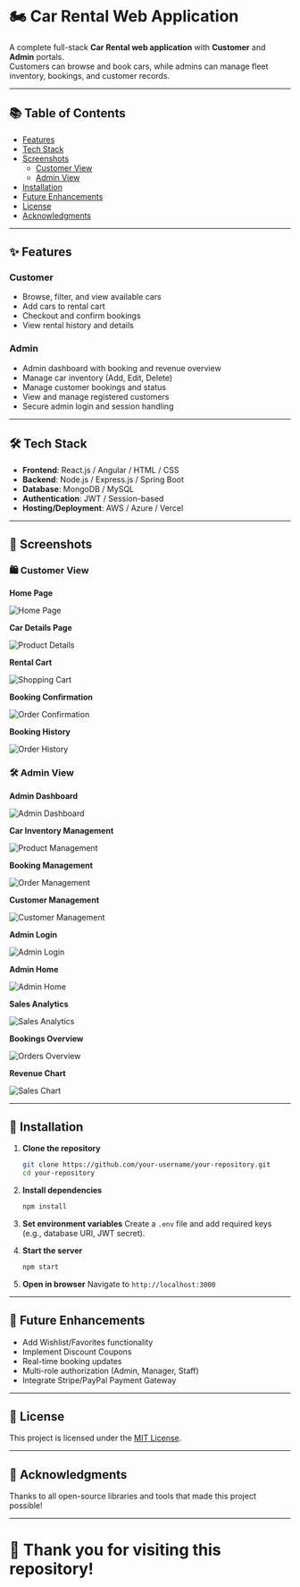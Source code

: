 # 🏍️ Car Rental Web Application

A complete full-stack **Car Rental web application** with **Customer** and **Admin** portals.  
Customers can browse and book cars, while admins can manage fleet inventory, bookings, and customer records.

---

## 📚 Table of Contents
- [Features](#features)
- [Tech Stack](#tech-stack)
- [Screenshots](#screenshots)
  - [Customer View](#customer-view)
  - [Admin View](#admin-view)
- [Installation](#installation)
- [Future Enhancements](#future-enhancements)
- [License](#license)
- [Acknowledgments](#acknowledgments)

---

## ✨ Features

### Customer
- Browse, filter, and view available cars
- Add cars to rental cart
- Checkout and confirm bookings
- View rental history and details

### Admin
- Admin dashboard with booking and revenue overview
- Manage car inventory (Add, Edit, Delete)
- Manage customer bookings and status
- View and manage registered customers
- Secure admin login and session handling

---

## 🛠️ Tech Stack
- **Frontend**: React.js / Angular / HTML / CSS
- **Backend**: Node.js / Express.js / Spring Boot
- **Database**: MongoDB / MySQL
- **Authentication**: JWT / Session-based
- **Hosting/Deployment**: AWS / Azure / Vercel

---

## 📸 Screenshots

### 🛍️ Customer View

**Home Page**

![Home Page](https://github.com/user-attachments/assets/7fa401dc-85af-424a-a280-c9c4fd1445f3)

**Car Details Page**

![Product Details](https://github.com/user-attachments/assets/7c4b5ed0-c0ad-4aec-885e-4a68bbbad675)

**Rental Cart**

![Shopping Cart](https://github.com/user-attachments/assets/57e0e789-1c97-4b1f-a570-f6817982fff1)

**Booking Confirmation**

![Order Confirmation](https://github.com/user-attachments/assets/35d6049f-7355-4ea9-8489-6bd02200125e)

**Booking History**

![Order History](https://github.com/user-attachments/assets/8a582f48-cad1-44d8-aad5-e514c159121c)

### 🛠️ Admin View

**Admin Dashboard**

![Admin Dashboard](https://github.com/user-attachments/assets/ac05f958-67a2-4709-a636-ea8fcfc3c688)

**Car Inventory Management**

![Product Management](https://github.com/user-attachments/assets/54782bd5-3d73-4234-9f27-6c37364e2cb4)

**Booking Management**

![Order Management](https://github.com/user-attachments/assets/e0baa54b-2ba6-4c89-aa39-3e73bec3e49c)

**Customer Management**

![Customer Management](https://github.com/user-attachments/assets/42cd53d0-1b00-472f-9603-8b722a558d9c)

**Admin Login**

![Admin Login](https://github.com/user-attachments/assets/039ac5e9-fb5e-4866-ac87-47545ed92f50)

**Admin Home**

![Admin Home](https://github.com/user-attachments/assets/50259d0d-7f68-4194-b5dc-ee69f5c79af3)

**Sales Analytics**

![Sales Analytics](https://github.com/user-attachments/assets/bcc86a3c-9068-49ed-bf7f-e98832551e03)

**Bookings Overview**

![Orders Overview](https://github.com/user-attachments/assets/d6c4fe37-dabf-4907-b02f-38767c2c4415)

**Revenue Chart**

![Sales Chart](https://github.com/user-attachments/assets/55190354-06c2-4c46-b75a-897ebaa4069f)

---

## 🧹 Installation

1. **Clone the repository**
   ```bash
   git clone https://github.com/your-username/your-repository.git
   cd your-repository
   ```

2. **Install dependencies**
   ```bash
   npm install
   ```

3. **Set environment variables**
   Create a `.env` file and add required keys (e.g., database URI, JWT secret).

4. **Start the server**
   ```bash
   npm start
   ```

5. **Open in browser**
   Navigate to `http://localhost:3000`

---

## 🚀 Future Enhancements
- Add Wishlist/Favorites functionality
- Implement Discount Coupons
- Real-time booking updates
- Multi-role authorization (Admin, Manager, Staff)
- Integrate Stripe/PayPal Payment Gateway

---

## 📄 License
This project is licensed under the [MIT License](LICENSE).

---

## 🙏 Acknowledgments
Thanks to all open-source libraries and tools that made this project possible!

---

# 🚀 Thank you for visiting this repository!

